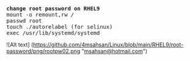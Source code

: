 <pre>
<b>change root password on RHEL9</b>
mount -o remount,rw /
passwd root
touch ./autorelabel (for selinux)
exec /usr/lib/systemd/systemd
</pre>

![Alt text] (https://github.com/4msahsan/Linux/blob/main/RHEL9/root-password/png/rootpw02.png "msahsan@hotmail.com")


